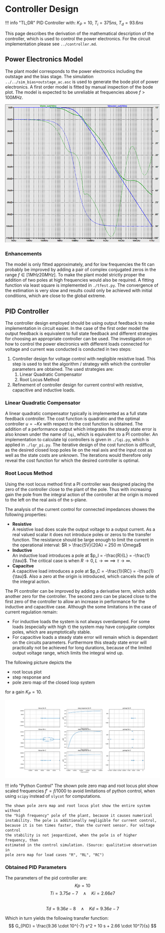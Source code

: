 Controller Design
=================

!!! info "TL;DR"
    PID Controller with: $K_P = 10$, $T_i = 375 ns$, $T_d = 93.6 ns$

This page describes the derivation of the mathematical description of the
controller, which is used to control the power electronics. For the
circuit implementation please see `../controller.md`.

Power Electronics Model
-----------------------

The plant model corresponds to the power electronics including the outstage and
the bias stage. The simulation `../../sim_bias+outstage_ac.asc` is used to
generate the bode plot of power electronics. A first order model is fitted by
manual inspection of the bode plot. The model is expected to be unreliable at
frequencies above $f > 100MHz$.

![Controller Design Plant Model](./sim_bias+outstage_ac.png)

### Enhancements

The model is only fitted approximately, and for low frequencies the fit can
probably be improved by adding a pair of complex conjugated zeros in the range
$f \in [1 MHz 20 MHz]$. To make the plant model strictly proper the addition of
two poles at high frequencies would also be required. A fitting function via
least square is implemented in `./tfest.py`. The convergence of the estimation
is very slow and results could only be achieved with initial conditions, which
are close to the global extreme.

PID Controller
--------------

The controller design employed should be using output feedback to make
implementation in circuit easier. In the case of the first order model the
output feedback is equivalent to full state feedback and different strategies
for choosing an appropriate controller can be used.
The investigation on how to control the power electronics with different loads
connected for voltage and current was conducted is conducted in two steps:

1. Controller design for voltage control with negligible resistive load. This
   step is used to test the algorithm / strategy with which the controller
   parameters are obtained. The used strategies are:
    1. Linear Quadratic Compensator
    2. Root Locus Method
2. Refinement of controller design for current control with resistive,
   capacitive and inductive loads.

### Linear Quadratic Compensator

A linear quadratic compensator typically is implemented as a full state feedback controller.
The cost function is quadratic and the optimal controller $u = -Kx$ with
respect to the cost function is obtained.
The addition of a performance output which integrates the steady state error is
also known under the name of `lqi`, which is equivalent to a PI controller. An
implementation to calculate lqi controllers is given in `./lqi.py`, which is
applied in `./lqr_pi.py`. The iterative design of the cost function is
difficult, as the desired closed loop poles lie on the real axis and the input
cost as well as the state costs are unknown. The iterations would therefore
only reveal the cost function for which the desired controller is optimal.

### Root Locus Method

Using the root locus method first a PI controller was designed placing the zero
of the controller close to the plant of the pole. Thus with increasing gain the
pole from the integral action of the controller at the origin is moved to the
left on the real axis of the s-plane.

The analysis of the current control for connected impedances showes the
following properties:

- **Resistive**  
  A resistive load does scale the output voltage to a output current. As a real
  valued scalar it does not introduce poles or zeros to the transfer function.
  The resistance should be large enough to limit the current in the operational
  interval: $R > \frac{5V}{20A} = 250 m \Omega$
- **Inductive**  
  An inductive load introduces a pole at $p_I = -\frac{R}{L} = -\frac{1}{\tau}$.
  The critical case is when $R \rightarrow 0, L \rightarrow \infty \implies \tau
  \rightarrow \infty$.
- **Capacitve**  
  A capacitive load introduces a pole at $p_C = -\frac{1}{RC} =
  -\frac{1}{\tau}$. Also a zero at the origin is introduced, which cancels the
  pole of the integral action.

The PI controller can be improved by adding a derivative term, which adds
another zero for the controller. The second zero can be placed close to the
first zero of the controller to allow an increase in performance for the
inductive and capacitive case. Although the some limitations in the case of
current regulation remain:

- For inductive loads the system is not always overdamped. For some loads
  (especially with high $\tau$) the system may have conjugate complex poles,
  which are asymptotically stable.
- For capacitive loads a steady state error will remain which is dependant on
  the circuits parameters. Furthermore this steady state error will practically
  not be achieved for long durations, because of the limited output voltage
  range, which limits the integral wind up.

The following picture depicts the

- root locus plot
- step response and
- pole zero map of the closed loop system

for a gain $K_P = 10$.

![Current Control Root Locus](./pid_current_control.png)

!!! info "Python Control"
    The shown pole zero map and root locus plot show scaled frequencies
    $f' = f / 1000$ to avoid limitations of python control, when using `scipy`
    instead of `slycot` for computations.

    The shown pole zero map and root locus plot show the entire system without
    the "high frequency" pole of the plant, because it causes numerical
    instability. The pole is additionally negligible for current control,
    because it is ten times faster, than the current sensor. For voltage control
    the stability is not jeopardized, when the pole is of higher frequency, than
    estimated in the control simulation. (Source: qualitative observation in
    pole zero map for load cases "R", "RL", "RC")

### Obtained PID Parameters

The parameters of the pid controller are:
$$ Kp = 10 $$
$$ Ti = 3.75e-7 \quad \wedge \quad Ki = 2.66e7 $$  
$$ Td = 9.36e-8 \quad \wedge \quad Kd = 9.36e-7 $$

Which in turn yields the following transfer function:
$$ G_{PID} = \frac{9.36 \cdot 10^{-7} s^2 + 10 s + 2.66 \cdot 10^7}{s} $$
